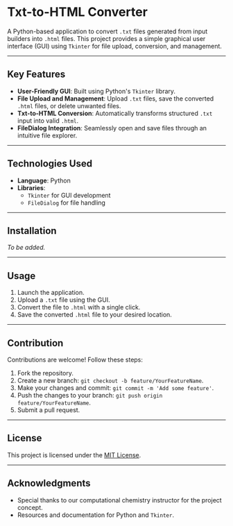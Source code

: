 # Txt-to-HTML Converter  

A Python-based application to convert `.txt` files generated from input builders into `.html` files. This project provides a simple graphical user interface (GUI) using `Tkinter` for file upload, conversion, and management.  

---

## Key Features  

- **User-Friendly GUI**: Built using Python's `Tkinter` library.  
- **File Upload and Management**: Upload `.txt` files, save the converted `.html` files, or delete unwanted files.  
- **Txt-to-HTML Conversion**: Automatically transforms structured `.txt` input into valid `.html`.  
- **FileDialog Integration**: Seamlessly open and save files through an intuitive file explorer.  

---

## Technologies Used  

- **Language**: Python  
- **Libraries**:  
  - `Tkinter` for GUI development  
  - `FileDialog` for file handling  

---

## Installation  

_To be added._  

---

## Usage  

1. Launch the application.  
2. Upload a `.txt` file using the GUI.  
3. Convert the file to `.html` with a single click.  
4. Save the converted `.html` file to your desired location.  

---

## Contribution  

Contributions are welcome! Follow these steps:  

1. Fork the repository.  
2. Create a new branch: `git checkout -b feature/YourFeatureName`.  
3. Make your changes and commit: `git commit -m 'Add some feature'`.  
4. Push the changes to your branch: `git push origin feature/YourFeatureName`.  
5. Submit a pull request.  

---

## License  

This project is licensed under the [MIT License](LICENSE).  

---

## Acknowledgments  

- Special thanks to our computational chemistry instructor for the project concept.  
- Resources and documentation for Python and `Tkinter`.  
